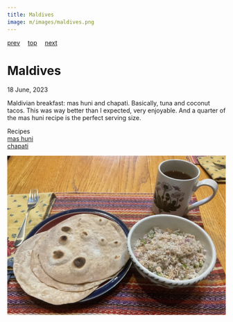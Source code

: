 ```yaml
---
title: Maldives
image: m/images/maldives.png
---
```

[prev](malaysia.md)&emsp;
[top](../index.md)&emsp;
[next](mali.md)
# Maldives
18 June, 2023

Maldivian breakfast: mas huni and chapati. Basically, tuna and coconut
tacos. This was way better than I expected, very enjoyable. And a
quarter of the mas huni recipe is the perfect serving size.

Recipes<br>
[mas huni]()<br/>
[chapati]()

![breakfast](images/maldives.jpeg)

